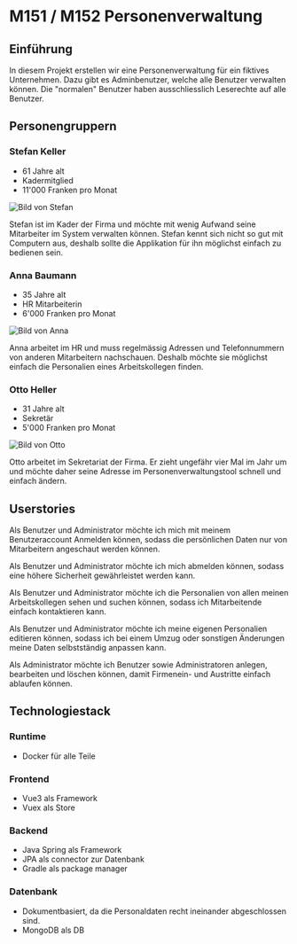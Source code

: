 # M151 / M152 Personenverwaltung

## Einführung

In diesem Projekt erstellen wir eine Personenverwaltung für ein fiktives Unternehmen. Dazu gibt es Adminbenutzer, welche alle Benutzer verwalten können. Die "normalen" Benutzer haben ausschliesslich Leserechte auf alle Benutzer.

## Personengruppern

### Stefan Keller

- 61 Jahre alt
- Kadermitglied
- 11'000 Franken pro Monat

![Bild von Stefan](https://images.generated.photos/cTUvx3xCPyLrQoHY87KlcxhTprdjGYfKmSWbLzVNfFU/rs:fit:512:512/wm:0.95:sowe:18:18:0.33/Z3M6Ly9nZW5lcmF0/ZWQtcGhvdG9zL3Ry/YW5zcGFyZW50X3Yz/L3YzXzA2MTU2MDMu/cG5n.png)

Stefan ist im Kader der Firma und möchte mit wenig Aufwand seine Mitarbeiter im System verwalten können. Stefan kennt sich nicht so gut mit Computern aus, deshalb sollte die Applikation für ihn möglichst einfach zu bedienen sein.

### Anna Baumann

- 35 Jahre alt
- HR Mitarbeiterin
- 6'000 Franken pro Monat

![Bild von Anna](https://images.generated.photos/sNEMy8lVYBbOtV99pEYbAQEMrJ2Fl-cV7IaW-CbuWcs/rs:fit:512:512/wm:0.95:sowe:18:18:0.33/Z3M6Ly9nZW5lcmF0/ZWQtcGhvdG9zL3Ry/YW5zcGFyZW50X3Yz/L3YzXzA5NTQ5NzAu/cG5n.png)

Anna arbeitet im HR und muss regelmässig Adressen und Telefonnummern von anderen Mitarbeitern nachschauen. Deshalb möchte sie möglichst einfach die Personalien eines Arbeitskollegen finden.

### Otto Heller

- 31 Jahre alt
- Sekretär
- 5'000 Franken pro Monat

![Bild von Otto](https://images.generated.photos/mGQ0tvnrcUdEc0mQOZl9InGlr9DlHTM5kylykB8dsWc/rs:fit:512:512/wm:0.95:sowe:18:18:0.33/Z3M6Ly9nZW5lcmF0/ZWQtcGhvdG9zL3Ry/YW5zcGFyZW50X3Yz/L3YzXzA3NTE3ODMu/cG5n.png)

Otto arbeitet im Sekretariat der Firma. Er zieht ungefähr vier Mal im Jahr um und möchte daher seine Adresse im Personenverwaltungstool schnell und einfach ändern.

## Userstories

Als Benutzer und Administrator möchte ich mich mit meinem Benutzeraccount Anmelden können, sodass die persönlichen Daten nur von Mitarbeitern angeschaut werden können.

Als Benutzer und Administrator möchte ich mich abmelden können, sodass eine höhere Sicherheit gewährleistet werden kann.

Als Benutzer und Administrator möchte ich die Personalien von allen meinen Arbeitskollegen sehen und suchen können, sodass ich Mitarbeitende einfach kontaktieren kann.

Als Benutzer und Administrator möchte ich meine eigenen Personalien editieren können, sodass ich bei einem Umzug oder sonstigen Änderungen meine Daten selbstständig anpassen kann.

Als Administrator möchte ich Benutzer sowie Administratoren anlegen, bearbeiten und löschen können, damit Firmenein- und Austritte einfach ablaufen können.

## Technologiestack
### Runtime
- Docker für alle Teile

### Frontend
- Vue3 als Framework
- Vuex als Store

### Backend
- Java Spring als Framework
- JPA als connector zur Datenbank
- Gradle als package manager

### Datenbank
- Dokumentbasiert, da die Personaldaten recht ineinander abgeschlossen sind.
- MongoDB als DB 
